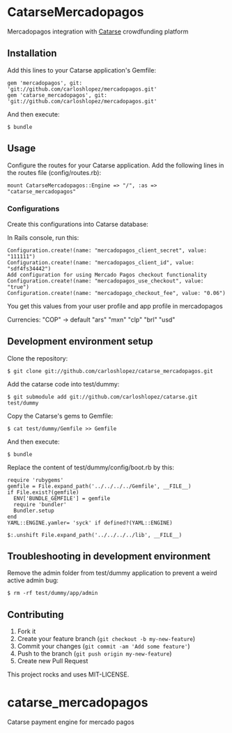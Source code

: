 # CatarseMercadopagos

Mercadopagos integration with [Catarse](http://github.com/carloshlopez/catarse) crowdfunding platform

## Installation

Add this lines to your Catarse application's Gemfile:

    gem 'mercadopagos', git: 'git://github.com/carloshlopez/mercadopagos.git'
    gem 'catarse_mercadopagos', git: 'git://github.com/carloshlopez/mercadopagos.git'

And then execute:

    $ bundle

## Usage

Configure the routes for your Catarse application. Add the following lines in the routes file (config/routes.rb):

    mount CatarseMercadopagos::Engine => "/", :as => "catarse_mercadopagos"

### Configurations

Create this configurations into Catarse database:

In Rails console, run this:

    Configuration.create!(name: "mercadopagos_client_secret", value: "111111")
    Configuration.create!(name: "mercadopagos_client_id", value: "sdf4fs34442")
    Add configuration for using Mercado Pagos checkout functionality
    Configuration.create!(name: "mercadopagos_use_checkout", value: "true")
    Configuration.create!(name: "mercadopago_checkout_fee", value: "0.06")

You get this values from your user profile and app profile in mercadopagos

  Currencies:
    "COP" -> default
    "ars"
    "mxn"
    "clp"
    "brl"
    "usd"

## Development environment setup

Clone the repository:

    $ git clone git://github.com/carloshlopez/catarse_mercadopagos.git

Add the catarse code into test/dummy:

    $ git submodule add git://github.com/carloshlopez/catarse.git test/dummy

Copy the Catarse's gems to Gemfile:

    $ cat test/dummy/Gemfile >> Gemfile

And then execute:

    $ bundle

Replace the content of test/dummy/config/boot.rb by this:

    require 'rubygems'
    gemfile = File.expand_path('../../../../Gemfile', __FILE__)
    if File.exist?(gemfile)
      ENV['BUNDLE_GEMFILE'] = gemfile
      require 'bundler'
      Bundler.setup
    end
    YAML::ENGINE.yamler= 'syck' if defined?(YAML::ENGINE)

    $:.unshift File.expand_path('../../../../lib', __FILE__)


## Troubleshooting in development environment

Remove the admin folder from test/dummy application to prevent a weird active admin bug:

    $ rm -rf test/dummy/app/admin

## Contributing

1. Fork it
2. Create your feature branch (`git checkout -b my-new-feature`)
3. Commit your changes (`git commit -am 'Add some feature'`)
4. Push to the branch (`git push origin my-new-feature`)
5. Create new Pull Request


This project rocks and uses MIT-LICENSE.

# catarse_mercadopagos
Catarse payment engine for mercado pagos

